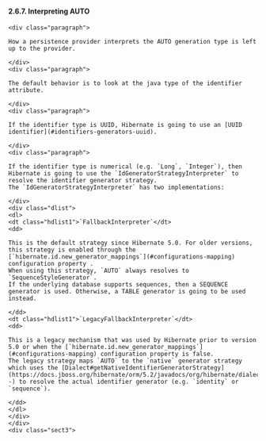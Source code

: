  #### 2.6.7. Interpreting AUTO

    <div class="paragraph">

    How a persistence provider interprets the AUTO generation type is left up to the provider.

    </div>
    <div class="paragraph">

    The default behavior is to look at the java type of the identifier attribute.

    </div>
    <div class="paragraph">

    If the identifier type is UUID, Hibernate is going to use an [UUID identifier](#identifiers-generators-uuid).

    </div>
    <div class="paragraph">

    If the identifier type is numerical (e.g. `Long`, `Integer`), then Hibernate is going to use the `IdGeneratorStrategyInterpreter` to resolve the identifier generator strategy.
    The `IdGeneratorStrategyInterpreter` has two implementations:

    </div>
    <div class="dlist">
    <dl>
    <dt class="hdlist1">`FallbackInterpreter`</dt>
    <dd>

    This is the default strategy since Hibernate 5.0. For older versions, this strategy is enabled through the [`hibernate.id.new_generator_mappings`](#configurations-mapping) configuration property .
    When using this strategy, `AUTO` always resolves to `SequenceStyleGenerator`.
    If the underlying database supports sequences, then a SEQUENCE generator is used. Otherwise, a TABLE generator is going to be used instead.

    </dd>
    <dt class="hdlist1">`LegacyFallbackInterpreter`</dt>
    <dd>

    This is a legacy mechanism that was used by Hibernate prior to version 5.0 or when the [`hibernate.id.new_generator_mappings`](#configurations-mapping) configuration property is false.
    The legacy strategy maps `AUTO` to the `native` generator strategy which uses the [Dialect#getNativeIdentifierGeneratorStrategy](https://docs.jboss.org/hibernate/orm/5.2/javadocs/org/hibernate/dialect/Dialect.html#getNativeIdentifierGeneratorStrategy--) to resolve the actual identifier generator (e.g. `identity` or `sequence`).

    </dd>
    </dl>
    </div>
    </div>
    <div class="sect3">
